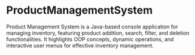 # ProductManagementSystem
 Product Management System is a Java-based console application for managing inventory, featuring product addition, search, filter, and deletion functionalities. It highlights OOP concepts, dynamic operations, and interactive user menus for effective inventory management.
